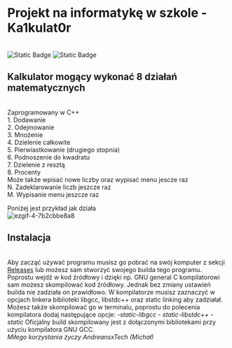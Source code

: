 <h1>Projekt na informatykę w szkole - Ka1kulat0r</h1></br>
<img alt="Static Badge" src="https://img.shields.io/badge/36-commits-green">  <img alt="Static Badge" src="https://img.shields.io/badge/Kalkulator-blue">


<h2>Kalkulator mogący wykonać 8 działań matematycznych</h2></br>
Zaprogramowany w C++</br>
1. Dodawanie</br>
2. Odejmowanie</br>
3. Mnożenie</br>
4. Dzielenie całkowite</br>
5. Pierwiastkowanie (drugiego stopnia)</br>
6. Podnoszenie do kwadratu</br>
7. Dzielenie z resztą</br>
8. Procenty</br>
Może także wpisać nowe liczby oraz wypisać menu jescze raz</br>
N. Zadeklarowanie liczb jeszcze raz</br>
M. Wypisanie menu jeszcze raz</br>

Poniżej jest przykład jak działa</br>
![ezgif-4-7b2cbbe8a8](https://github.com/user-attachments/assets/13be856b-7892-4554-91a5-52a34cf8d978)




<h2>Instalacja</h2></br>
Aby zacząć używać programu musisz go pobrać na swój komputer z sekcji <a href=https://github.com/AndreansxTech/switch-kalkulator/releases>Releases</a> lub możesz sam stworzyć swojego builda tego programu. Poprostu wejdź w kod źródłowy i dzięki np. GNU general C kompilatorowi sam możesz skompilować kod źródłowy. Jednak bez zmiany ustawień builda nie zadziała on prawidłowo. W kompilatorze musisz zaznaczyć w opcjach linkera biblioteki libgcc, libstdc++ oraz static linking aby zadziałał. Możesz także skompilować go w terminalu, poprostu do polecenia kompilatora dodaj następujące opcje: <i>-static-libgcc - static-libstdc++ -static</i>
Oficjalny build skompilowany jest z dołączonymi bibliotekami przy użyciu kompilatora GNU GCC.</br>
<i>Miłego korzystania życzy AndreansxTech (Michał)</i>
